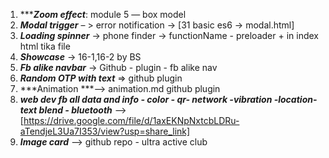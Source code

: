 1. ******Zoom effect***: module 5 — box model
2. ***Modal trigger*** – > error notification → [31 basic es6 → modal.html]
3. ***Loading spinner*** -> phone finder ->  functionName - preloader + in index html tika file
4. ***Showcase*** -> 16-1,16-2 by BS
5. ***Fb alike navbar*** → Github - plugin - fb alike nav
6. ***Random OTP with text*** ⇒  github plugin
7. ***Animation ***--> animation.md github plugin
8. ***web dev fb all data and info - color - qr- network -vibration -location-text blend - bluetooth*** --> [https://drive.google.com/file/d/1axEKNpNxtcbLDRu-aTendjeL3Ua7I353/view?usp=share_link]
9. ***Image card*** --> github repo - ultra active club

